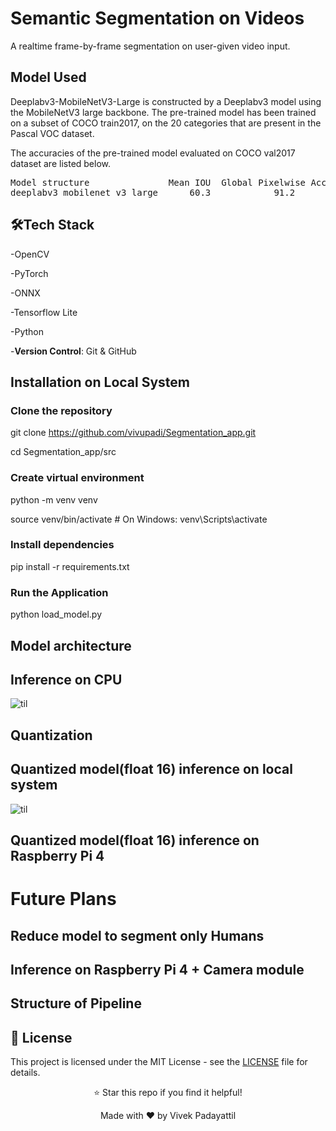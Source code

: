 # Semantic Segmentation on Videos
A realtime frame-by-frame segmentation on user-given video input.

## Model Used
Deeplabv3-MobileNetV3-Large is constructed by a Deeplabv3 model using the MobileNetV3 large backbone. The pre-trained model has been trained on a subset of COCO train2017, on the 20 categories that are present in the Pascal VOC dataset.

The accuracies of the pre-trained model evaluated on COCO val2017 dataset are listed below.
<pre>
Model structure	              Mean IOU	Global Pixelwise Accuracy
deeplabv3_mobilenet_v3_large	  60.3	          91.2
</pre>

## 🛠️Tech Stack  
-OpenCV

-PyTorch

-ONNX

-Tensorflow Lite

-Python

-**Version Control**: Git & GitHub

## Installation on Local System
### Clone the repository

git clone https://github.com/vivupadi/Segmentation_app.git

cd Segmentation_app/src

### Create virtual environment

python -m venv venv

source venv/bin/activate # On Windows: venv\Scripts\activate

### Install dependencies

pip install -r requirements.txt

### Run the Application

python load_model.py

## Model architecture

## Inference on CPU
![til](https://github.com/vivupadi/Segmentation_app/blob/main/data/Normal_trimmed.gif)

## Quantization


## Quantized model(float 16) inference on local system
![til](https://github.com/vivupadi/Segmentation_app/blob/main/data/quantized_trimmed.gif)

## Quantized model(float 16) inference on Raspberry Pi 4

# Future Plans

## Reduce model to segment only Humans

## Inference on Raspberry Pi 4 + Camera module


## Structure of Pipeline


## 📄 License

This project is licensed under the MIT License - see the [LICENSE](LICENSE) file for details.

<div align="center">
⭐ Star this repo if you find it helpful!
  
Made with ❤️ by Vivek Padayattil
</div>
